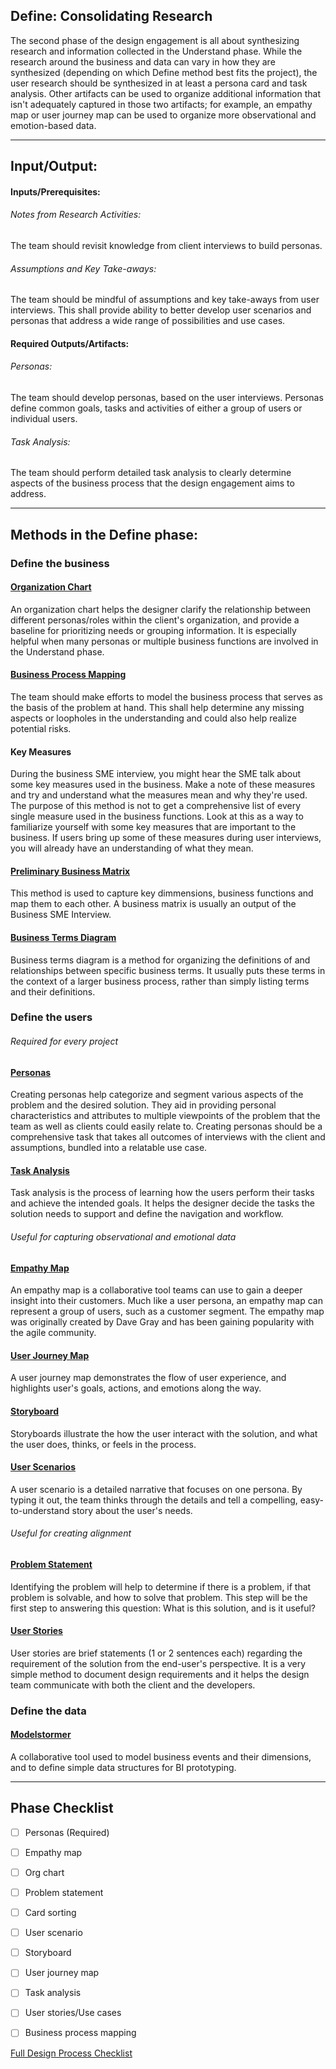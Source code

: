 ﻿## Define: Consolidating Research

The second phase of the design engagement is all about synthesizing research and information collected in the Understand phase. While the research around the business and data can vary in how they are synthesized (depending on which Define method best fits the project), the user research should be synthesized in at least a persona card and task analysis. Other artifacts can be used to organize additional information that isn't adequately captured in those two artifacts; for example, an empathy map or user journey map can be used to organize more observational and emotion-based data.

---

## Input/Output:


#### Inputs/Prerequisites:

###### Notes from Research Activities: 
The team should revisit knowledge from client interviews to build personas.
 
###### Assumptions and Key Take-aways:
The team should be mindful of assumptions and key take-aways from user interviews. This
shall provide ability to better develop user scenarios and personas that address
a wide range of possibilities and use cases. 

#### Required Outputs/Artifacts:

###### Personas: 
The team should develop personas, based on the user interviews. Personas define common goals, tasks and activities of either a group of users or individual users. 

###### Task Analysis: 
The team should perform detailed task analysis to clearly determine aspects of 
the business process that the design engagement aims to address. 

---

## Methods in the Define phase:

### Define the business
#### [Organization Chart](../2-Define/Methods/org-chart.md)
An organization chart helps the designer clarify the relationship between different personas/roles within the client's organization, and provide a baseline for prioritizing needs or grouping information. It is especially helpful when many personas or multiple business functions are involved in the Understand phase.

#### [Business Process Mapping](../2-Define/Methods/business-process.md)
The team should make efforts to model the business process that serves as the basis of the 
problem at hand. This shall help determine any missing aspects or loopholes in the understanding 
and could also help realize potential risks.

#### Key Measures
During the business SME interview, you might hear the SME talk about some key measures used in the business. Make a note of these measures and try and understand what the measures mean and why they're used. The purpose of this method is not to get a comprehensive list of every single measure used in the business functions. Look at this as a way to familiarize yourself with some key measures that are important to the business. If users bring up some of these measures during user interviews, you will already have an understanding of what they mean. 

#### [Preliminary Business Matrix](../2-Define/Methods/business-matrix.md)
This method is used to capture key dimmensions, business functions and map them to each other. A business matrix is usually an output of the Business SME Interview.

#### [Business Terms Diagram](../2-Define/Methods/business-terms-diagram.md)
Business terms diagram is a method for organizing the definitions of and relationships between specific business terms. It usually puts these terms in the context of a larger business process, rather than simply listing terms and their definitions. 

### Define the users

###### Required for every project

#### [Personas](../2-Define/Methods/personas.md) 

Creating personas help categorize and segment various aspects of the problem and the 
desired solution. They aid in providing personal characteristics and attributes to 
multiple viewpoints of the problem that the team as well as clients could easily relate to. 
Creating personas should be a comprehensive task that takes all outcomes of interviews
with the client and assumptions, bundled into a relatable use case.

#### [Task Analysis](../2-Define/Methods/task-analysis.md) 
Task analysis is the process of learning how the users perform their tasks and achieve the intended goals. It helps the designer decide the tasks the solution needs to support and define the navigation and workflow. 

###### Useful for capturing observational and emotional data

#### [Empathy Map](../2-Define/Methods/empathy-map.md)
An empathy map is a collaborative tool teams can use to gain a deeper insight into their customers. Much like a user persona, an empathy map can represent a group of users, such as a customer segment. The empathy map was originally created by Dave Gray and has been gaining popularity with the agile community.

#### [User Journey Map](../2-Define/Methods/user-journey.md)
A user journey map demonstrates the flow of user experience, and highlights user's goals, actions, and emotions along the way.

#### [Storyboard](../2-Define/Methods/storyboard.md)
Storyboards illustrate the how the user interact with the solution, and what the user does, thinks, or feels in the process. 

#### [User Scenarios](../2-Define/Methods/user-scenarios.md)
A user scenario is a detailed narrative that focuses on one persona. By typing it out, the team thinks through the details and tell a compelling, easy-to-understand story about the user's needs.


###### Useful for creating alignment

#### [Problem Statement](../2-Define/Methods/problem-statement.md)
Identifying the problem will help to determine if there is a problem, if that problem is solvable, and how to solve that problem. This step will be the first step to answering this question: What is this solution, and is it useful?

#### [User Stories](../2-Define/Methods/user-stories.md)
User stories are brief statements (1 or 2 sentences each) regarding the requirement of the solution from the end-user's perspective. It is a very simple method to document design requirements and it helps the design team communicate with both the client and the developers.

### Define the data
#### [Modelstormer](../2-Define/Methods/modelstormer.md)
A collaborative tool used to model business events and their dimensions, and to define simple data structures for BI prototyping.

---
## Phase Checklist

- [ ] Personas (Required)
- [ ] Empathy map
- [ ] Org chart
- [ ] Problem statement
- [ ] Card sorting
- [ ] User scenario
- [ ] Storyboard
- [ ] User journey map
- [ ] Task analysis
- [ ] User stories/Use cases
- [ ] Business process mapping


[Full Design Process Checklist](../Design-Process-Checklist.md)

